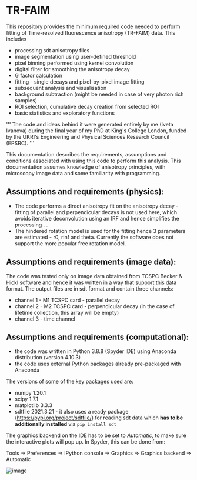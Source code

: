 # TR-FAIM

This repository provides the minimum required code needed to perform fitting of Time-resolved fluorescence anisotropy (TR-FAIM) data. This includes 
* processing sdt anisotropy files 
* image segmentation using user-defined threshold
* pixel binning performed using kernel convolution 
* digital filter for smoothing the anisotropy decay
* G factor calculation
* fitting - single decays and pixel-by-pixel image fitting
* subsequent analysis and visualisation
* background subtraction (might be needed in case of very photon rich samples)
* ROI selection, cumulative decay creation from selected ROI
* basic statistics and exploratory functions 

'''
The code and ideas behind it were generated entirely by me (Iveta Ivanova) during the final year of my PhD at King's College London, funded by the UKRI's Engineering and Physical Sciences Research Council (EPSRC).
'''

This documentation describes the requirements, assumptions and conditions associated with using this code to perform this analysis. 
This documentation assumes knowledge of anisotropy principles, with microscopy image data and some familiarity with programming.

## Assumptions and requirements (physics): 

* The code performs a direct anisotropy fit on the anisotropy decay - fitting of parallel and perpendicular decays is not used here, which avoids iterative deconvolution using an IRF and hence simplifies the processing . 
. 
* The hindered rotation model is used for the fitting hence 3 parameters are estimated - r0, rinf and theta. Currently the software does not support the more popular free rotation model. 

## Assumptions and requirements (image data):

The code was tested only on image data obtained from TCSPC Becker & Hickl software and hence it was written in a way that support this data format. The output files are in sdt format and contain three channels:
* channel 1 - M1 TCSPC card - parallel decay 
* channel 2 - M2 TCSPC card - perpendicular decay (in the case of lifetime collection, this array will be empty)
* channel 3 - time channel 

## Assumptions and requirements (computational):
* the code was written in Python 3.8.8 (Spyder IDE) using Anaconda distribution (version 4.10.3)
* the code uses external Python packages already pre-packaged with Anaconda

The versions of some of the key packages used are: 
* numpy 1.20.1
* scipy 1.7.1
* matplotlib 3.3.3
* sdtfile 2021.3.21 - it also uses a ready package (https://pypi.org/project/sdtfile/) for reading sdt data which **has to be additionally installed** via `pip install sdt`    


The graphics backend on the IDE has to be set to _Automatic_, to make sure the interactive plots will pop up. In Spyder, this can be done from: 

Tools => Preferences => IPython console => Graphics => Graphics backend => Automatic 

![image](https://user-images.githubusercontent.com/52123994/170880354-77aca1c1-a8b1-4393-8e43-c035b391c1c3.png)
